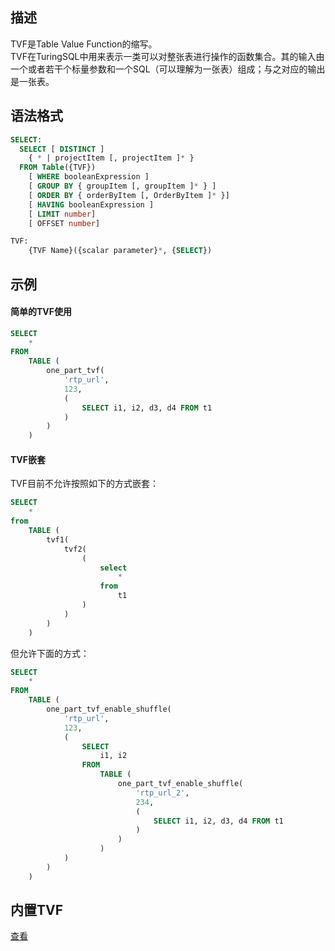 <a name="QYo3Y"></a>
## 描述
TVF是Table Value Function的缩写。<br />TVF在TuringSQL中用来表示一类可以对整张表进行操作的函数集合。其的输入由一个或者若干个标量参数和一个SQL（可以理解为一张表）组成；与之对应的输出是一张表。


<a name="jExuk"></a>
## 语法格式
```sql
SELECT:
  SELECT [ DISTINCT ]
    { * | projectItem [, projectItem ]* }
  FROM Table({TVF})
    [ WHERE booleanExpression ]
    [ GROUP BY { groupItem [, groupItem ]* } ]
    [ ORDER BY { orderByItem [, OrderByItem ]* }]
    [ HAVING booleanExpression ]
    [ LIMIT number]
    [ OFFSET number]

TVF:
	{TVF Name}({scalar parameter}*, {SELECT})
```
<a name="iQ5cd"></a>
## 示例
<a name="ZOs8X"></a>
#### 简单的TVF使用
```sql
SELECT
    *
FROM
    TABLE (
        one_part_tvf(
            'rtp_url',
            123,
            (
                SELECT i1, i2, d3, d4 FROM t1
            )
        )
    )
```
<a name="L4Ex2"></a>
#### TVF嵌套
TVF目前不允许按照如下的方式嵌套：
```sql
SELECT
    *
from
    TABLE (
        tvf1(
            tvf2(
                (
                    select
                        *
                    from
                        t1
                )
            )
        )
    )
```
但允许下面的方式：
```sql
SELECT
    *
FROM
    TABLE (
        one_part_tvf_enable_shuffle(
            'rtp_url',
            123,
            (
                SELECT
                    i1, i2
                FROM
                    TABLE (
                        one_part_tvf_enable_shuffle(
                            'rtp_url_2',
                            234,
                            (
                                SELECT i1, i2, d3, d4 FROM t1
                            )
                        )
                    )
            )
        )
    )
```

<a name="cLMVl"></a>
## 内置TVF
[查看](https://yuque.antfin-inc.com/aios/sql/aq97qe)